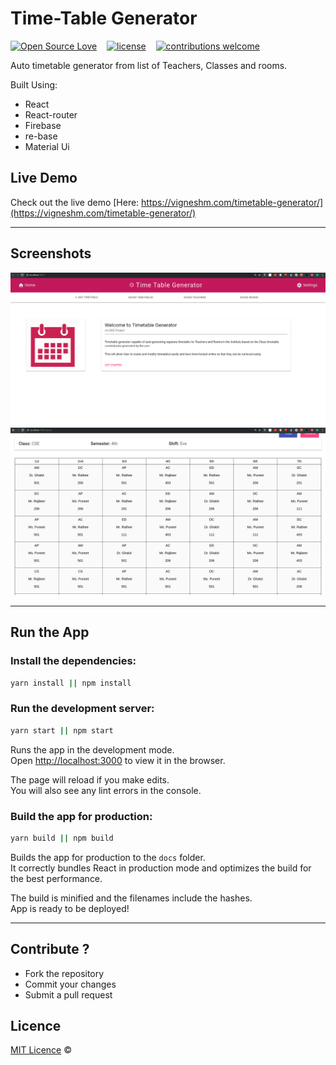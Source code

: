 # Time-Table Generator

[![Open Source Love](https://badges.frapsoft.com/os/v2/open-source.svg?v=102)](https://github.com/vigzmv/timetable-generator)
&nbsp;&nbsp;
[![license](https://img.shields.io/github/license/mashape/apistatus.svg)](https://github.com/vigzmv/timetable-generator)
&nbsp;&nbsp;
[![contributions welcome](https://img.shields.io/badge/contributions-welcome-brightgreen.svg?style=flat)](https://github.com/vigzmv/timetable-generator)

Auto timetable generator from list of Teachers, Classes and rooms.

Built Using:

* React
* React-router
* Firebase
* re-base
* Material Ui

## Live Demo

Check out the live demo
[Here: https://vigneshm.com/timetable-generator/](https://vigneshm.com/timetable-generator/)

<hr>

## Screenshots

![Welcome Screen](./imgs/screen1.png) ![Time Table Screen](./imgs/screen2.png)

<hr>

## Run the App

### Install the dependencies:

```sh
yarn install || npm install
```

### Run the development server:

```sh
yarn start || npm start
```

Runs the app in the development mode.<br> Open
[http://localhost:3000](http://localhost:3000) to view it in the browser.

The page will reload if you make edits.<br> You will also see any lint errors in
the console.

### Build the app for production:

```sh
yarn build || npm build
```

Builds the app for production to the `docs` folder.<br> It correctly bundles
React in production mode and optimizes the build for the best performance.

The build is minified and the filenames include the hashes.<br> App is
ready to be deployed!

<hr>

## Contribute ?

* Fork the repository
* Commit your changes
* Submit a pull request

## Licence

[MIT Licence](https://github.com/vigzmv/what_the_thing/blob/master/LICENSE) ©
